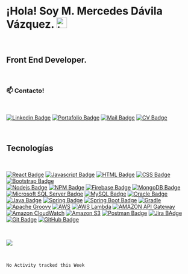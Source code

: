 # ¡Hola! Soy M. Mercedes Dávila Vázquez. <img src="https://user-images.githubusercontent.com/1303154/88677602-1635ba80-d120-11ea-84d8-d263ba5fc3c0.gif" width="28px" alt="hi">

<br>

## Front End Developer.

<br>

### :mailbox: Contacto!
<br>

[![Linkedin Badge](https://img.shields.io/badge/-Linkedin-0e76a8?style=flat&labelColor=0e76a8&logo=linkedin&logoColor=white)](https://www.linkedin.com/in/maria-mercedes-davila-vazquez/) 
[![Portafolio Badge](https://img.shields.io/badge/-Portafolio-0e76a8?style=flat&labelColor=0e76a8&logo=plex&logoColor=white)](https://mercedesdavila.github.io/) 
[![Mail Badge](https://img.shields.io/badge/-Correo-0078D4?style=flat&labelColor=0078D4&logo=Microsoft-Outlook&logoColor=white)](mailto:mmdavila@outlook.com)
[![CV Badge](https://img.shields.io/badge/-CV-0e76a8?style=flat&labelColor=0e76a8&logo=Read-the-Docs&logoColor=white)](https://drive.google.com/file/d/1pKNiOxgK-BrdMhpBjTGKZ1uEwQ5k7jo-/view?usp=sharing)

<br>


## Tecnologías 
<br>


[![React Badge](https://img.shields.io/badge/-React-61DBFB?style=for-the-badge&labelColor=white&logo=react&logoColor=61DBFB)](#) 
[![Javascript Badge](https://img.shields.io/badge/-Javascript-F0DB4F?style=for-the-badge&labelColor=white&logo=javascript&logoColor=F0DB4F)](#)
[![HTML Badge](https://img.shields.io/badge/-HTML5-E34F26?style=for-the-badge&labelColor=white&logo=HTML5&logoColor=E34F26)](#) 
[![CSS Badge](https://img.shields.io/badge/-CSS3-1572B6?style=for-the-badge&labelColor=white&logo=CSS3&logoColor=1572B6)](#)
[![Bootstrap Badge](https://img.shields.io/badge/-Bootstrap-563d7c?style=for-the-badge&labelColor=white&logo=Bootstrap&logoColor=563d7c)](#)  
[![Nodejs Badge](https://img.shields.io/badge/-Nodejs-3C873A?style=for-the-badge&labelColor=white&logo=node.js&logoColor=3C873A)](#)
[![NPM Badge](https://img.shields.io/badge/-NPM-CB3837?style=for-the-badge&labelColor=white&logo=NPM&logoColor=CB3837)](#) 
[![Firebase Badge](https://img.shields.io/badge/-Firebase-FFCA28?style=for-the-badge&labelColor=white&logo=Firebase&logoColor=FFCA28)](#)
[![MongoDB Badge](https://img.shields.io/badge/-MongoDB-47A248?style=for-the-badge&labelColor=white&logo=MongoDB&logoColor=47A248)](#)
[![Microsoft SQL Server Badge](https://img.shields.io/badge/-Microsoft_SQL_Server-CC2927?style=for-the-badge&labelColor=white&logo=Microsoft-SQL-Server&logoColor=CC2927)](#)
[![MySQL Badge](https://img.shields.io/badge/MySQL-005C84?style=for-the-badge&labelColor=white&logo=mysql&logoColor=4479A1)](#)
[![Oracle Badge](https://img.shields.io/badge/Oracle-F80000?style=for-the-badge&labelColor=white&logo=Oracle&logoColor=F80000)](#)
[![Java Badge](https://img.shields.io/badge/Java-ED8B00?style=for-the-badge&logo=java&logoColor=white)](#)
[![Spring Badge](https://img.shields.io/badge/Spring-6DB33F?style=for-the-badge&labelColor=white&logo=spring&logoColor=6DB33F)](#)
[![Spring Boot Badge](https://img.shields.io/badge/Spring_Boot-F2F4F9?style=for-the-badge&labelColor=white&logo=spring-boot&logoColor=6DB33F)](#)
[![Gradle](https://img.shields.io/badge/Gradle-02303A.svg?style=for-the-badge&labelColor=white&logo=Gradle&logoColor=02303A)](#)
[![Apache Groovy](https://img.shields.io/badge/apache_groovy-4298B8.svg?style=for-the-badge&labelColor=white&logo=apache-groovy&logoColor=4298B8)](#)
[![AWS](https://img.shields.io/badge/AWS-232F3E.svg?style=for-the-badge&labelColor=white&logo=amazon-aws&logoColor=232F3E)](#)
[![AWS Lambda](https://img.shields.io/badge/aws_lambda-FF9900.svg?style=for-the-badge&labelColor=white&logo=aws-lambda&logoColor=FF9900)](#)
[![AMAZON API Gateway](https://img.shields.io/badge/aws_api_gateway-FF4F8B.svg?style=for-the-badge&labelColor=white&logo=amazon-api-gateway&logoColor=FF4F8B)](#) 
[![Amazon CloudWatch](https://img.shields.io/badge/Amazon_CloudWatch-FF4F8B.svg?style=for-the-badge&labelColor=white&logo=amazon-CloudWatch&logoColor=FF4F8B)](#) 
[![Amazon S3](https://img.shields.io/badge/Amazon_S3-569A31.svg?style=for-the-badge&labelColor=white&logo=amazon-CloudWatch&logoColor=569A31)](#)
[![Postman Badge](https://img.shields.io/badge/Postman-FF6C37?style=for-the-badge&labelColor=white&logo=Postman&logoColor=FF6C37)](#)
[![Jira BAdge](https://img.shields.io/badge/Jira-0052CC?style=for-the-badge&labelColor=white&logo=Jira&logoColor=0052CC)](#)
[![Git Badge](https://img.shields.io/badge/-Git-F05032?style=for-the-badge&labelColor=white&logo=Git&logoColor=F05032)](#)
[![GitHub Badge](https://img.shields.io/badge/-GitHub-181717?style=for-the-badge&labelColor=white&logo=GitHub&logoColor=181717)](#)


<br>

[![](https://github-readme-stats.vercel.app/api/top-langs/?username=MercedesDavila&langs_count=8)](https://github.com/anuraghazra/github-readme-stats)


<br>


<!--START_SECTION:waka-->
```text
No Activity tracked this Week
```
<!--END_SECTION:waka-->
